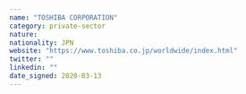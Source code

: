 ```yaml
---
name: "TOSHIBA CORPORATION"
category: private-sector
nature:
nationality: JPN
website: "https://www.toshiba.co.jp/worldwide/index.html"
twitter: ""
linkedin: ""
date_signed: 2020-03-13
---
```


